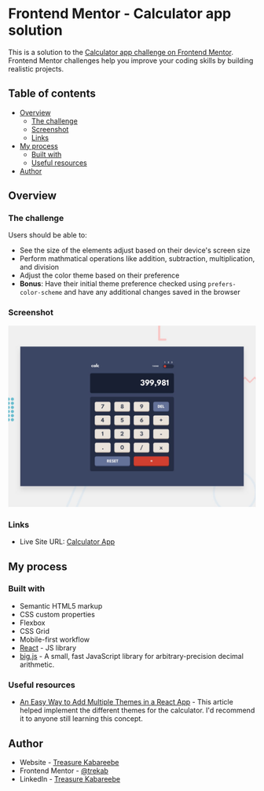 # Frontend Mentor - Calculator app solution

This is a solution to the [Calculator app challenge on Frontend Mentor](https://www.frontendmentor.io/challenges/calculator-app-9lteq5N29). Frontend Mentor challenges help you improve your coding skills by building realistic projects. 

## Table of contents

- [Overview](#overview)
  - [The challenge](#the-challenge)
  - [Screenshot](#screenshot)
  - [Links](#links)
- [My process](#my-process)
  - [Built with](#built-with)
  - [Useful resources](#useful-resources)
- [Author](#author)

## Overview

### The challenge

Users should be able to:

- See the size of the elements adjust based on their device's screen size
- Perform mathmatical operations like addition, subtraction, multiplication, and division
- Adjust the color theme based on their preference
- **Bonus**: Have their initial theme preference checked using `prefers-color-scheme` and have any additional changes saved in the browser

### Screenshot

![](./design/desktop-preview.jpg)

### Links
- Live Site URL: [Calculator App](https://calculator-app-trekab.netlify.app/)

## My process

### Built with

- Semantic HTML5 markup
- CSS custom properties
- Flexbox
- CSS Grid
- Mobile-first workflow
- [React](https://reactjs.org/) - JS library
- [big.js](https://www.npmjs.com/package/big-js) - A small, fast JavaScript library for arbitrary-precision decimal arithmetic.


### Useful resources

- [An Easy Way to Add Multiple Themes in a React App](https://javascript.plainenglish.io/easy-way-to-add-multiple-themes-in-react-app-ff45eeca67cb) - This article helped implement the different themes for the calculator. I'd recommend it to anyone still learning this concept.

## Author

- Website - [Treasure Kabareebe](https://trekab.io/)
- Frontend Mentor - [@trekab](https://www.frontendmentor.io/profile/trekab)
- LinkedIn - [Treasure Kabareebe](https://www.linkedin.com/in/treasure-kabareebe/)

